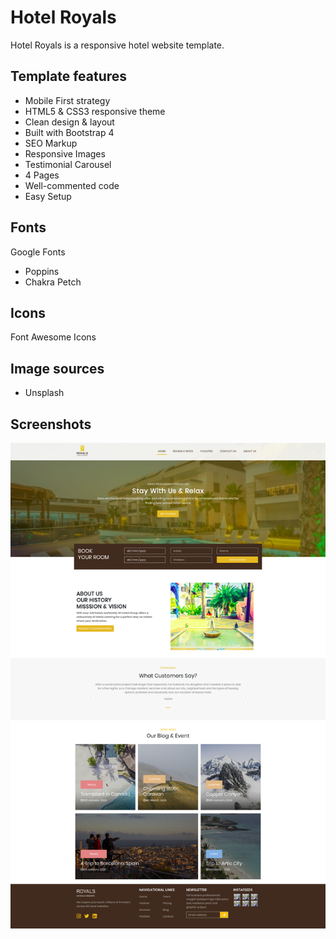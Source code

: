 # Hotel Royals

Hotel Royals is a responsive hotel website template.

## Template features

- Mobile First strategy
- HTML5 & CSS3 responsive theme
- Clean design & layout
- Built with Bootstrap 4
- SEO Markup
- Responsive Images
- Testimonial Carousel
- 4 Pages
- Well-commented code
- Easy Setup

## Fonts

Google Fonts

- Poppins
- Chakra Petch

## Icons

Font Awesome Icons

## Image sources

- Unsplash

## Screenshots

![Home Page](./screenshots/hotel-royals-home-page.jpg)
